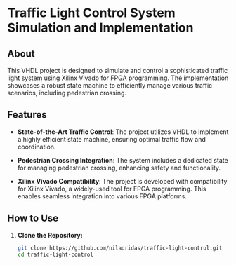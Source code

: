 # Traffic Light Control System Simulation and Implementation

## About

This VHDL project is designed to simulate and control a sophisticated traffic light system using Xilinx Vivado for FPGA programming. The implementation showcases a robust state machine to efficiently manage various traffic scenarios, including pedestrian crossing.

## Features

- **State-of-the-Art Traffic Control**: The project utilizes VHDL to implement a highly efficient state machine, ensuring optimal traffic flow and coordination.
  
- **Pedestrian Crossing Integration**: The system includes a dedicated state for managing pedestrian crossing, enhancing safety and functionality.

- **Xilinx Vivado Compatibility**: The project is developed with compatibility for Xilinx Vivado, a widely-used tool for FPGA programming. This enables seamless integration into various FPGA platforms.

## How to Use

1. **Clone the Repository:**
   ```bash
   git clone https://github.com/niladridas/traffic-light-control.git
   cd traffic-light-control
